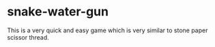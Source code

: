 # snake-water-gun
This is a very quick and easy game which is very similar to stone paper scissor thread. 
